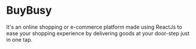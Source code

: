 # BuyBusy
It's an online shopping or e-commerce platform made using ReactJs  to ease your shopping experience by delivering goods at your door-step just in one tap. 
